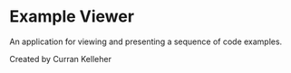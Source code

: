 # Example Viewer

An application for viewing and presenting a sequence of code examples.

Created by Curran Kelleher
